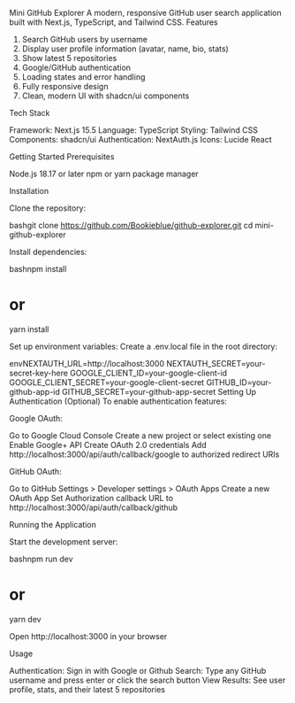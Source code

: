 Mini GitHub Explorer
A modern, responsive GitHub user search application built with Next.js, TypeScript, and Tailwind CSS.
Features

1. Search GitHub users by username
2. Display user profile information (avatar, name, bio, stats)
3. Show latest 5 repositories
4. Google/GitHub authentication
5. Loading states and error handling
6. Fully responsive design
7. Clean, modern UI with shadcn/ui components

Tech Stack

Framework: Next.js 15.5
Language: TypeScript
Styling: Tailwind CSS
Components: shadcn/ui
Authentication: NextAuth.js
Icons: Lucide React

Getting Started
Prerequisites

Node.js 18.17 or later
npm or yarn package manager

Installation

Clone the repository:

bashgit clone https://github.com/Bookieblue/github-explorer.git
cd mini-github-explorer

Install dependencies:

bashnpm install
# or
yarn install

Set up environment variables:
Create a .env.local file in the root directory:

envNEXTAUTH_URL=http://localhost:3000
NEXTAUTH_SECRET=your-secret-key-here
GOOGLE_CLIENT_ID=your-google-client-id
GOOGLE_CLIENT_SECRET=your-google-client-secret
GITHUB_ID=your-github-app-id
GITHUB_SECRET=your-github-app-secret
Setting Up Authentication (Optional)
To enable authentication features:

Google OAuth:

Go to Google Cloud Console
Create a new project or select existing one
Enable Google+ API
Create OAuth 2.0 credentials
Add http://localhost:3000/api/auth/callback/google to authorized redirect URIs


GitHub OAuth:

Go to GitHub Settings > Developer settings > OAuth Apps
Create a new OAuth App
Set Authorization callback URL to http://localhost:3000/api/auth/callback/github



Running the Application

Start the development server:

bashnpm run dev
# or
yarn dev

Open http://localhost:3000 in your browser

Usage

Authentication: Sign in with Google or Github
Search: Type any GitHub username and press enter or click the search button
View Results: See user profile, stats, and their latest 5 repositories

